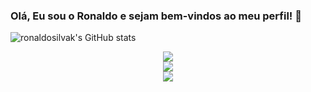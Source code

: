 ### Olá, Eu sou o Ronaldo e sejam bem-vindos ao meu perfil! 👋

<!--
**ronaldosilvak/ronaldosilvak** is a ✨ _special_ ✨ repository because its `README.md` (this file) appears on your GitHub profile.

Here are some ideas to get you started:

- 🔭 I’m currently working on ...
- 🌱 I’m currently learning ...
- 👯 I’m looking to collaborate on ...
- 🤔 I’m looking for help with ...
- 💬 Ask me about ...
- 📫 How to reach me: ...
- 😄 Pronouns: ...
- ⚡ Fun fact: ...
-->

![ronaldosilvak's GitHub stats](https://github-readme-stats.vercel.app/api?username=ronaldosilvak&show_icons=true&theme=tokyonight)

<div style="display: flex; flex-direction: column; align-items: center; text-align: center;">
  <a href="mailto:ronaldosilvanp.360@gmail.com"><img src="https://img.shields.io/badge/-Gmail-%23333?style=for-the-badge&logo=gmail&logoColor=white" target="_blank"></a>
  <a href="https://www.linkedin.com/in/ronaldo-silva-7727b8272/" target="_blank"><img src="https://img.shields.io/badge/-LinkedIn-%230077B5?style=for-the-badge&logo=linkedin&logoColor=white" target="_blank"></a>
  <a href="https://sites.google.com/view/ronaldoprojetosbi/início" target="_blank"><img src="https://img.shields.io/badge/website-000000?style=for-the-badge&logo=About.me&logoColor=white" target="_blank"></a>
</div>

